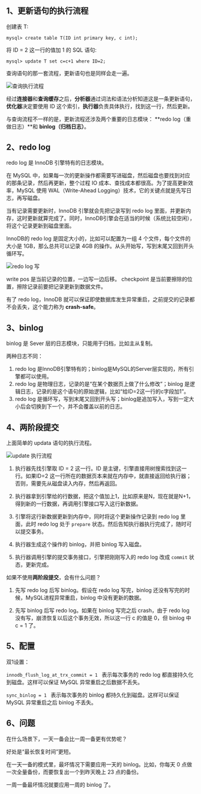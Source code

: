 # 

## 1、更新语句的执行流程

创建表 T:

```shell script
mysql> create table T(ID int primary key, c int);
```

将 ID = 2 这一行的值加 1 的 SQL 语句:

```shell script
mysql> update T set c=c+1 where ID=2;
```

查询语句的那一套流程，更新语句也是同样会走一遍。

![查询执行流程](./imgs/01_01.png)

经过**连接器**和**查询缓存**之后，**分析器**通过词法和语法分析知道这是一条更新语句，**优化器**决定要使用 ID 这个索引，**执行器**负责具体执行，找到这一行，然后更新。

与查询流程不一样的是，更新流程还涉及两个重要的日志模块： **redo log（重做日志）**和 **binlog（归档日志）**。


## 2、redo log

redo log 是 InnoDB 引擎特有的日志模块。

在 MySQL 中，如果每一次的更新操作都需要写进磁盘，然后磁盘也要找到对应的那条记录，然后再更新，整个过程 IO 成本、查找成本都很高。为了提高更新效率，MySQL 使用 WAL（Write-Ahead Logging）技术，它的关键点就是先写日志，再写磁盘。

当有记录需要更新时，InnoDB 引擎就会先把记录写到 redo log 里面，并更新内存，这时更新就算完成了。同时，InnoDB引擎会在适当的时候（系统比较空闲），将这个记录更新到磁盘里面。

InnoDB的 redo log 是固定大小的，比如可以配置为一组 4 个文件，每个文件的大小是 1GB，那么总共可以记录 4GB 的操作。从头开始写，写到末尾又回到开头循环写。

![redo log 写](./imgs/02_01.png)

write pos 是当前记录的位置，一边写一边后移。
checkpoint 是当前要擦除的位置，擦除记录前要把记录更新到数据文件。

有了 redo log，InnoDB 就可以保证即使数据库发生异常重启，之前提交的记录都不会丢失，这个能力称为 **crash-safe**。

## 3、binlog

binlog 是 Sever 层的日志模块，只能用于归档，比如主从复制。

两种日志不同：

1. redo log 是InnoDB引擎特有的；binlog是MySQL的Server层实现的，所有引擎都可以使用。
2. redo log 是物理日志，记录的是“在某个数据页上做了什么修改”；binlog 是逻辑日志，记录的是这个语句的原始逻辑，比如“给ID=2这一行的c字段加1”。
3. redo log 是循环写，写到末尾又回到开头写；binlog是追加写入，写到一定大小后会切换到下一个，并不会覆盖以前的日志。

## 4、两阶段提交

上面简单的 updata 语句的执行流程。

![update 执行流程](./imgs/02_02.png)

1. 执行器先找引擎取 ID = 2 这一行。ID 是主键，引擎直接用树搜索找到这一行。如果ID=2 这一行所在的数据页本来就在内存中，就直接返回给执行器；否则，需要先从磁盘读入内存，然后再返回。

2. 执行器拿到引擎给的行数据，把这个值加上1，比如原来是N，现在就是N+1，得到新的一行数据，再调用引擎接口写入这行新数据。

3. 引擎将这行新数据更新到内存中，同时将这个更新操作记录到 redo log 里面，此时 redo log 处于 `prepare` 状态。然后告知执行器执行完成了，随时可以提交事务。

4. 执行器生成这个操作的 binlog，并把 binlog 写入磁盘。

5. 执行器调用引擎的提交事务接口，引擎把刚刚写入的 redo log 改成 `commit` 状态，更新完成。

如果不使用**两阶段提交**，会有什么问题？

1. 先写 redo log 后写 binlog。假设在 redo log 写完，binlog 还没有写完的时候，MySQL进程异常重启，binlog 中没有更新的数据。

2. 先写 binlog 后写 redo log。如果在 binlog 写完之后 crash，由于 redo log 没有写，崩溃恢复以后这个事务无效，所以这一行 c 的值是 0，但 binlog 中 c = 1 了。

## 5、配置

双1设置：

`innodb_flush_log_at_trx_commit = 1 ` 表示每次事务的 redo log 都直接持久化到磁盘。这样可以保证 MySQL 异常重启之后数据不丢失。

`sync_binlog = 1 ` 表示每次事务的 binlog 都持久化到磁盘。这样可以保证 MySQL 异常重启之后 binlog 不丢失。

## 6、问题

在什么场景下，一天一备会比一周一备更有优势呢？

好处是“最长恢复时间”更短。

在一天一备的模式里，最坏情况下需要应用一天的 binlog。比如，你每天 0 点做一次全量备份，而要恢复出一个到昨天晚上 23 点的备份。

一周一备最坏情况就要应用一周的 binlog 了。





